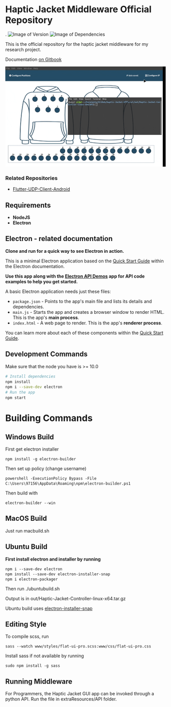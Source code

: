 # Haptic Jacket Middleware Official Repository

.
![Image of Version](https://img.shields.io/badge/version-v1.0-green)
![Image of Dependencies](https://img.shields.io/badge/dependencies-up%20to%20date-brightgreen)

This is the official repository for the haptic jacket middleware for my research project.

Documentation [on Gitbook](https://pi31415.gitbook.io/haptic-jacket/)

![Image of Demonstration](api.gif)

### Related Repositories

- [Flutter-UDP-Client-Android](https://github.com/Pi-31415/Flutter-UDP-Client-Android)

## Requirements

- **NodeJS**
- **Electron**

## Electron - related documentation

**Clone and run for a quick way to see Electron in action.**

This is a minimal Electron application based on the [Quick Start Guide](https://electronjs.org/docs/tutorial/quick-start) within the Electron documentation.

**Use this app along with the [Electron API Demos](https://electronjs.org/#get-started) app for API code examples to help you get started.**

A basic Electron application needs just these files:

- `package.json` - Points to the app's main file and lists its details and dependencies.
- `main.js` - Starts the app and creates a browser window to render HTML. This is the app's **main process**.
- `index.html` - A web page to render. This is the app's **renderer process**.

You can learn more about each of these components within the [Quick Start Guide](https://electronjs.org/docs/tutorial/quick-start).

## Development Commands

Make sure that the node you have is >= 10.0

```bash
# Install dependencies
npm install
npm i --save-dev electron
# Run the app
npm start
```

# Building Commands

## Windows Build

First get electron installer

```
npm install -g electron-builder
```

Then set up policy (change username)

```
powershell -ExecutionPolicy Bypass -File C:\Users\97156\AppData\Roaming\npm\electron-builder.ps1
```

Then build with

```
electron-builder --win
```

## MacOS Build

Just run macbuild.sh

## Ubuntu Build

**First install electron and installer by running**

```
npm i --save-dev electron
npm install --save-dev electron-installer-snap
npm i electron-packager
```

Then run ./ubuntubuild.sh

Output is in out/Haptic-Jacket-Controller-linux-x64.tar.gz

Ubuntu build uses [electron-installer-snap](https://github.com/electron-userland/electron-installer-snap)

## Editing Style

To compile scss, run

```
sass --watch www/styles/flat-ui-pro.scss:www/css/flat-ui-pro.css
```

Install sass if not available by running

```
sudo npm install -g sass
```

## Running Middleware

For Programmers, the Haptic Jacket GUI app can be invoked through a python API. Run the file in extraResources/API folder.
